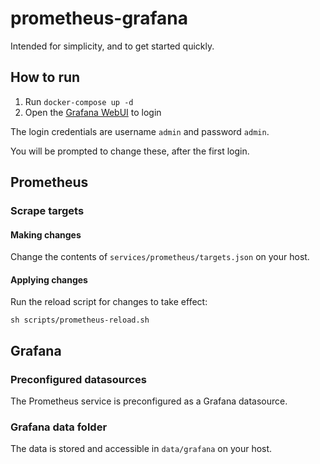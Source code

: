 # prometheus-grafana

Intended for simplicity, and to get started quickly.

## How to run

1. Run `docker-compose up -d`
2. Open the [Grafana WebUI](http://localhost:3000) to login

The login credentials are username `admin` and password `admin`. 

You will be prompted to change these, after the first login.

## Prometheus

### Scrape targets

#### Making changes
Change the contents of `services/prometheus/targets.json` on your host. 

#### Applying changes

Run the reload script for changes to take effect:
```
sh scripts/prometheus-reload.sh
```


## Grafana

### Preconfigured datasources

The Prometheus service is preconfigured as a Grafana datasource.

### Grafana data folder

The data is stored and accessible in `data/grafana` on your host.